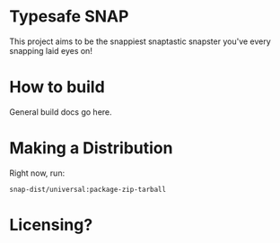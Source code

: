# Typesafe SNAP

This project aims to be the snappiest snaptastic snapster you've every snapping laid eyes on!

# How to build

General build docs go here.

# Making a Distribution

Right now, run:

    snap-dist/universal:package-zip-tarball

# Licensing?
